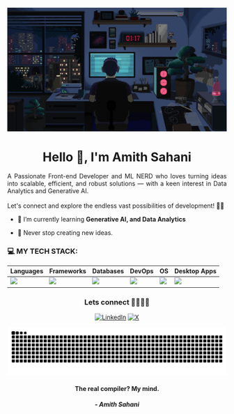 ![](./assets/main.gif)

<h1 align="center">Hello 👋, I'm Amith Sahani</h1>

<p align="center">
 
<!--<a href="https://github.com/amith1315"> 
 <img src="https://readme-typing-svg.demolab.com?font=Georgia&size=18&duration=3000&pause=100&multiline=true&width=550&height=80&lines=Backend+Developer;MERN|JavaScript|Python" alt="Typing SVG" />
</a>
-->

<p align="justify">A Passionate Front-end Developer and ML NERD who loves turning ideas into scalable, efficient, and robust solutions — with a keen interest in Data Analytics and Generative AI. <br><br>Let's connect and explore the endless vast possibilities of development! 🚀✨
</p>

<!--<img align="right" src="./Designer-4.png" width="170"> -->

- 🌱 I’m currently learning **Generative AI, and Data Analytics**

- 🚀 Never stop creating new ideas.


### 💻 MY TECH STACK:

| Languages | Frameworks | Databases | DevOps | OS | Desktop Apps |
| --------- | ---------- | --------- | ------ | -- | ------------ |
| <img src="https://skillicons.dev/icons?i=go,javascript,python,html,css,bash,c&perline=3" /> | <img src="https://skillicons.dev/icons?i=react,tailwind&perline=3" /> | <img src="https://skillicons.dev/icons?i=mysql,firebase,mongodb&perline=3"/> | <img src="https://skillicons.dev/icons?i=docker,kubernetes&perline=3" /> | <img src="https://skillicons.dev/icons?i=linux,ubuntu,apple,windows&perline=3"/> | <img src="https://skillicons.dev/icons?i=electron&perline=3"/> |

<div align="center">
<div><h3>Lets connect 👨🏻‍💻✨ </h3></div>
  
[![LinkedIn](https://raw.githubusercontent.com/maurodesouza/profile-readme-generator/master/src/assets/icons/social/linkedin/default.svg)](https://www.linkedin.com/in/amith-sahani/)
[![X](https://raw.githubusercontent.com/maurodesouza/profile-readme-generator/master/src/assets/icons/social/gmail/default.svg)](https://mail.google.com/mail/sahaniamith5.as@gmail.com)

<img src="https://raw.githubusercontent.com/solomonjdavid001/solomonjdavid001/output/snake.svg" alt="Snake animation" />

</div>

<p align="center">
  <h4 style="text-align: center;" align="center">The real compiler? My mind.</h4>
  <h5 style="text-align: center;" align="center">- Amith Sahani</h5>
</p>
